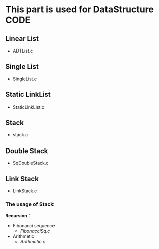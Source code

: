 # This part is used for DataStructure CODE

## Linear List

* ADTList.c

## Single List

* SingleList.c

## Static LinkList

* StaticLinkList.c

## Stack

* stack.c

## Double Stack

* SqDoubleStack.c

## Link Stack

* LinkStack.c

### The usage of Stack

**Recursion**：

* Fibonacci sequence
  * _FibonacciSq.c_
* Arithmetic
  * _Arithmetic.c_

